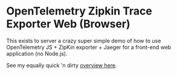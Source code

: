 # OpenTelemetry Zipkin Trace Exporter Web (Browser)

This exists to server a crazy super simple demo of how to 
use OpenTelemetry JS + ZipKin exporter + Jaeger for a front-end web application (no Node.js).

See my equally quick 'n dirty [overview here](https://medium.com/@danwild.io/observability-for-front-end-web-clients-with-opentelemetry-and-jaeger-in-5-minutes-343f719fbf5a).